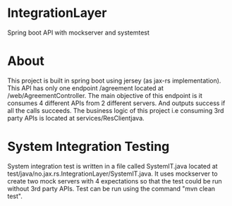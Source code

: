 # IntegrationLayer
Spring boot API with mockserver  and systemtest

# About
This project is built in spring boot using jersey (as jax-rs implementation).
This API has only one endpoint /agreement located at /web/AgreementController. The main objective of this endpoint is it consumes 
4 different APIs from 2 different servers. And outputs success if all the calls succeeds. The business logic of this project i.e consuming 3rd party APIs is located at
services/ResClientjava.

# System Integration Testing
System integration test is written in a file called SystemIT.java located at test/java/no.jax.rs.IntegrationLayer/SystemIT.java.
It uses mockserver to create two mock servers with 4 expectations so that the test could be run without 3rd party APIs.
Test can be run using the command "mvn clean test".

